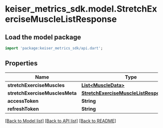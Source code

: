 # keiser_metrics_sdk.model.StretchExerciseMuscleListResponse

## Load the model package
```dart
import 'package:keiser_metrics_sdk/api.dart';
```

## Properties
Name | Type | Description | Notes
------------ | ------------- | ------------- | -------------
**stretchExerciseMuscles** | [**List&lt;MuscleData&gt;**](MuscleData.md) |  | 
**stretchExerciseMusclesMeta** | [**StretchExerciseMuscleListResponseMeta**](StretchExerciseMuscleListResponseMeta.md) |  | 
**accessToken** | **String** |  | [optional] 
**refreshToken** | **String** |  | [optional] 

[[Back to Model list]](../README.md#documentation-for-models) [[Back to API list]](../README.md#documentation-for-api-endpoints) [[Back to README]](../README.md)


